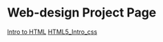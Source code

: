 # Web-design Project Page

<a href="Intro_HTML/index.html" target=" _blank">Intro to HTML</a>
<a href="HTML5_INTRO_CSS" target=" _blank">HTML5_Intro_css</a>